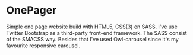 OnePager
=========

Simple one page website build with HTML5, CSS(3) en SASS. I've use Twitter Bootstrap as a third-party front-end framework. The SASS consist of the SMACSS way. Besides that I've used Owl-carousel since it's my favourite responsive carousel. 
